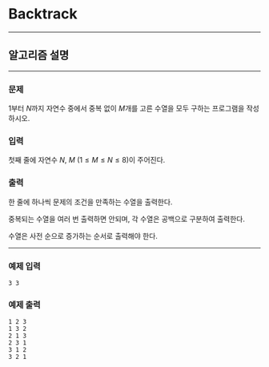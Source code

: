 # Backtrack
---
## 알고리즘 설명

---
### 문제
1부터 $N$까지 자연수 중에서 중복 없이 $M$개를 고른 수열을 모두 구하는 프로그램을 작성하시오.

### 입력
첫째 줄에 자연수 $N$, $M$ $(1 \leq M \leq N \leq 8)$이 주어진다. 

### 출력
한 줄에 하나씩 문제의 조건을 만족하는 수열을 출력한다.

중복되는 수열을 여러 번 출력하면 안되며, 각 수열은 공백으로 구분하여 출력한다.

수열은 사전 순으로 증가하는 순서로 출력해야 한다.

---
### 예제 입력
```
3 3
```

### 예제 출력
```
1 2 3 
1 3 2
2 1 3
2 3 1
3 1 2
3 2 1
```